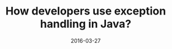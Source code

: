 ---
title: "How developers use exception handling in Java?"
collection: publications
permalink: /publication/2016-dev-exception-MSR
date: 2016-03-27
venue: 'IEEE 13th Working Conference on Mining Software Repositories (MSR)'
paperurl: 'https://dl.acm.org/doi/pdf/10.1145/2901739.2903500'
link: 'https://ieeexplore.ieee.org/document/7832939'
#code: 'https://doi.org/10.7910/DVN/VUY8UI'
#github: 'https://github.com/jayrobwilliams/Peace-Agreement-Strength'
citation: 'Muhammad Asaduzzaman,Md Ahasanuzzaman, Chanchal K. Roy, Kevin A. Schneider. InProceedings of the IEEE 13th Working Conference on Mining Software Repositories (MSR), 2016.'
---